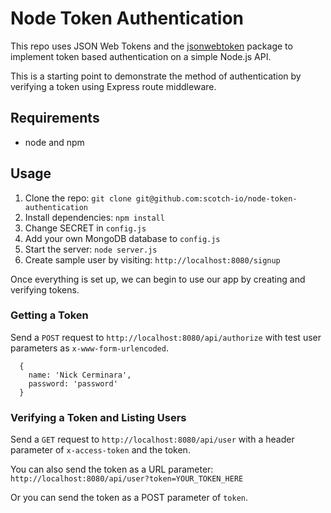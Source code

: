 # Node Token Authentication

This repo uses JSON Web Tokens and the [jsonwebtoken](https://github.com/auth0/node-jsonwebtoken) package to implement token based authentication on a simple Node.js API.

This is a starting point to demonstrate the method of authentication by verifying a token using Express route middleware.

## Requirements

- node and npm

## Usage

1. Clone the repo: `git clone git@github.com:scotch-io/node-token-authentication`
2. Install dependencies: `npm install`
3. Change SECRET in `config.js`
4. Add your own MongoDB database to `config.js`
5. Start the server: `node server.js`
6. Create sample user by visiting: `http://localhost:8080/signup`

Once everything is set up, we can begin to use our app by creating and verifying tokens.

### Getting a Token

Send a `POST` request to `http://localhost:8080/api/authorize` with test user parameters as `x-www-form-urlencoded`. 

```
  {
    name: 'Nick Cerminara',
    password: 'password'
  }
```

### Verifying a Token and Listing Users

Send a `GET` request to `http://localhost:8080/api/user` with a header parameter of `x-access-token` and the token.

You can also send the token as a URL parameter: `http://localhost:8080/api/user?token=YOUR_TOKEN_HERE`

Or you can send the token as a POST parameter of `token`.
